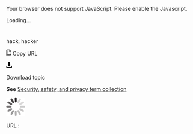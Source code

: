 Your browser does not support JavaScript. Please enable the Javascript.

Loading...

# 

hack, hacker

![Copy URL](hack-hacker_files/Copy.png)
Copy URL

![Download](hack-hacker_files/Download.png)

Download topic

**See** [Security, safety, and privacy term collection](https://worldready.cloudapp.net/Styleguide/Read?id=2700&topicid=26894)[](https://worldready.cloudapp.net/Styleguide/Read?id=1413&topicid=3837)

![In progress](hack-hacker_files/activity-large.gif)

URL :
